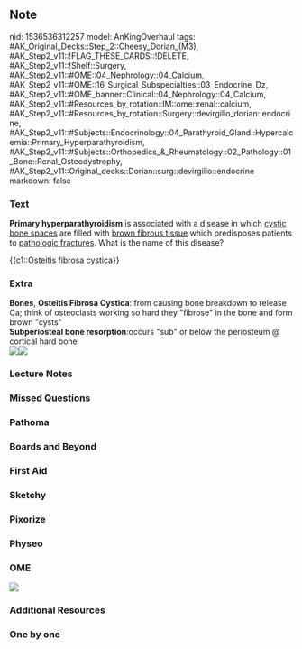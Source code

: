 ## Note
nid: 1536536312257
model: AnKingOverhaul
tags: #AK_Original_Decks::Step_2::Cheesy_Dorian_(M3), #AK_Step2_v11::!FLAG_THESE_CARDS::!DELETE, #AK_Step2_v11::!Shelf::Surgery, #AK_Step2_v11::#OME::04_Nephrology::04_Calcium, #AK_Step2_v11::#OME::16_Surgical_Subspecialties::03_Endocrine_Dz, #AK_Step2_v11::#OME_banner::Clinical::04_Nephrology::04_Calcium, #AK_Step2_v11::#Resources_by_rotation::IM::ome::renal::calcium, #AK_Step2_v11::#Resources_by_rotation::Surgery::devirgilio_dorian::endocrine, #AK_Step2_v11::#Subjects::Endocrinology::04_Parathyroid_Gland::Hypercalcemia::Primary_Hyperparathyroidism, #AK_Step2_v11::#Subjects::Orthopedics_&_Rheumatology::02_Pathology::01_Bone::Renal_Osteodystrophy, #AK_Step2_v11::Original_decks::Dorian::surg::devirgilio::endocrine
markdown: false

### Text
<b>Primary hyperparathyroidism</b> is associated with a disease in
which <u>cystic bone spaces</u> are filled with <u>brown fibrous
tissue</u> which predisposes patients to <u>pathologic
fractures</u>. What is the name of this disease?
<div>
  {{c1::Osteitis fibrosa cystica}}
</div>

### Extra
<div>
  <div>
    <b>Bones</b>, <b>Osteitis Fibrosa Cystica</b>: from causing
    bone breakdown to release Ca; think of osteoclasts working so
    hard they "fibrose" in the bone and form brown "cysts"
  </div>
  <div>
    <b>Subperiosteal bone resorption</b>:occurs "sub" or below the
    periosteum @ cortical hard bone
  </div>
</div><img src="paste-6706995159629825.jpg"><img src=
"paste-6198801744265217.jpg">

### Lecture Notes


### Missed Questions


### Pathoma


### Boards and Beyond


### First Aid


### Sketchy


### Pixorize


### Physeo


### OME
<div class="ome-widget">
  <a href=
  "https://onlinemeded.org/spa/nephrology/calcium/acquire?ref=anki">
  <img src="_OME_AnkiFlashcards_Lesson_1.png"></a>
</div>

### Additional Resources


### One by one

